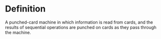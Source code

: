 # Definition

A punched-card machine in which information is read from cards, and the
results of sequential operations are punched on cards as they pass
through the machine.

